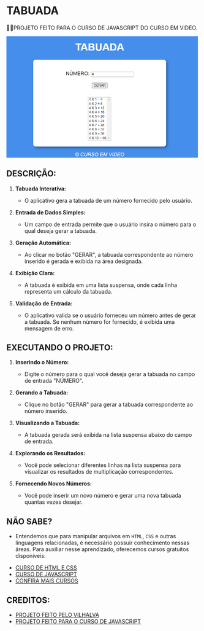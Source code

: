 # TABUADA
👨‍🏫PROJETO FEITO PARA O CURSO DE JAVASCRIPT DO CURSO EM VIDEO.

<img src="FOTO.png" align="center" width="500"> <br>

## DESCRIÇÃO:
1. **Tabuada Interativa:**
   - O aplicativo gera a tabuada de um número fornecido pelo usuário.

2. **Entrada de Dados Simples:**
   - Um campo de entrada permite que o usuário insira o número para o qual deseja gerar a tabuada.

3. **Geração Automática:**
   - Ao clicar no botão "GERAR", a tabuada correspondente ao número inserido é gerada e exibida na área designada.

4. **Exibição Clara:**
   - A tabuada é exibida em uma lista suspensa, onde cada linha representa um cálculo da tabuada.

5. **Validação de Entrada:**
   - O aplicativo valida se o usuário forneceu um número antes de gerar a tabuada. Se nenhum número for fornecido, é exibida uma mensagem de erro.

## EXECUTANDO O PROJETO:
1. **Inserindo o Número:**
   - Digite o número para o qual você deseja gerar a tabuada no campo de entrada "NÚMERO".

2. **Gerando a Tabuada:**
   - Clique no botão "GERAR" para gerar a tabuada correspondente ao número inserido.

3. **Visualizando a Tabuada:**
   - A tabuada gerada será exibida na lista suspensa abaixo do campo de entrada.

4. **Explorando os Resultados:**
   - Você pode selecionar diferentes linhas na lista suspensa para visualizar os resultados de multiplicação correspondentes.

5. **Fornecendo Novos Números:**
   - Você pode inserir um novo número e gerar uma nova tabuada quantas vezes desejar.

## NÃO SABE?
- Entendemos que para manipular arquivos em `HTML`, `CSS` e outras linguagens relacionadas, é necessário possuir conhecimento nessas áreas. Para auxiliar nesse aprendizado, oferecemos cursos gratuitos disponíveis:
* [CURSO DE HTML E CSS](https://github.com/VILHALVA/CURSO-DE-HTML-E-CSS)
* [CURSO DE JAVASCRIPT](https://github.com/VILHALVA/CURSO-DE-JAVASCRIPT)
* [CONFIRA MAIS CURSOS](https://github.com/VILHALVA?tab=repositories&q=+topic:CURSO)

## CREDITOS:
- [PROJETO FEITO PELO VILHALVA](https://github.com/VILHALVA)
- [PROJETO FEITO PARA O CURSO DE JAVASCRIPT](https://github.com/VILHALVA/CURSO-DE-JAVASCRIPT)
